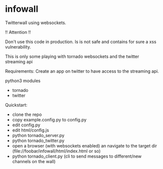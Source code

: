 infowall
========

Twitterwall using websockets.

!! Attention !!

Don't use this code in production. Is is not safe and contains for sure a xss vulnerability.

This is only some playing with tornado websockets and the twitter streaming api


Requirements:
  Create an app on twitter to have access to the streaming api.

  python3 modules
  * tornado
  * twitter

Quickstart:
  * clone the repo
  * copy example.config.py to config.py
  * edit config.py
  * edit html/config.js
  * python tornado_server.py
  * python tornado_twitter.py
  * open a browser (with websockets enabled) an navigate to the target dir (file://foobar/infowall/html/index.html or so)
  * python tornado_client.py (cli to send messages to different/new channels on the wall)

